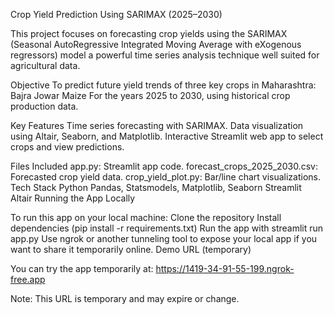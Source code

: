 Crop Yield Prediction Using SARIMAX (2025–2030)

This project focuses on forecasting crop yields using the SARIMAX (Seasonal AutoRegressive Integrated Moving Average with eXogenous regressors) model a powerful time series analysis technique well suited for agricultural data.

Objective To predict future yield trends of three key crops in Maharashtra:
Bajra
Jowar
Maize
For the years 2025 to 2030, using historical crop production data.

Key Features
Time series forecasting with SARIMAX.
Data visualization using Altair, Seaborn, and Matplotlib.
Interactive Streamlit web app to select crops and view predictions.

Files Included
app.py: Streamlit app code.
forecast_crops_2025_2030.csv: Forecasted crop yield data.
crop_yield_plot.py: Bar/line chart visualizations.
Tech Stack
Python
Pandas, Statsmodels, Matplotlib, Seaborn
Streamlit
Altair
Running the App Locally

To run this app on your local machine:
Clone the repository
Install dependencies (pip install -r requirements.txt)
Run the app with streamlit run app.py
Use ngrok or another tunneling tool to expose your local app if you want to share it temporarily online.
Demo URL (temporary)

You can try the app temporarily at:
https://1419-34-91-55-199.ngrok-free.app

Note: This URL is temporary and may expire or change.
